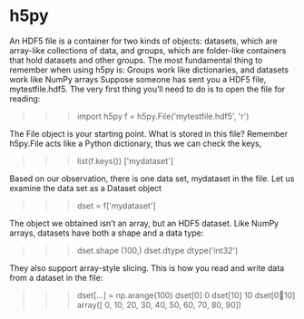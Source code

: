 # h5py
An HDF5 file is a container for two kinds of objects: datasets, which are array-like collections of data, and groups, which are folder-like containers that hold datasets and other groups. The most fundamental thing to remember when using h5py is:
                    Groups work like dictionaries, and datasets work like NumPy arrays
Suppose someone has sent you a HDF5 file, mytestfile.hdf5. 
The very first thing you’ll need to do is to open the file for reading:

>>> import h5py
>>> f = h5py.File('mytestfile.hdf5', 'r')

The File object is your starting point. What is stored in this file? Remember h5py.File acts like a Python dictionary, thus we can check the keys,

>>> list(f.keys())
['mydataset']

Based on our observation, there is one data set, mydataset in the file. Let us examine the data set as a Dataset object

>>> dset = f['mydataset']

The object we obtained isn’t an array, but an HDF5 dataset. Like NumPy arrays, datasets have both a shape and a data type:

>>> dset.shape
(100,)
>>> dset.dtype
dtype('int32')

They also support array-style slicing. This is how you read and write data from a dataset in the file:

>>> dset[...] = np.arange(100)
>>> dset[0]
0
>>> dset[10]
10
>>> dset[0:100:10]
array([ 0, 10, 20, 30, 40, 50, 60, 70, 80, 90])


